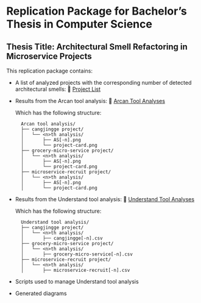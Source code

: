 # Replication Package for Bachelor’s Thesis in Computer Science

## Thesis Title: Architectural Smell Refactoring in Microservice Projects

This replication package contains:
- A list of analyzed projects with the corresponding number of detected architectural smells: 📄 [Project List](./projects.csv)
- Results from the Arcan tool analysis: 📁 [Arcan Tool Analyses](./Arcan%20tool%20analyses/)

    Which has the following structure:

        Arcan tool analysis/
        ├── cangjingge project/
        │   └── <n>th analysis/
        │       ├── AS[-n].png
        │       └── project-card.png
        ├── grocery-micro-service project/
        │   └── <n>th analysis/
        │       ├── AS[-n].png
        │       └── project-card.png
        ├── microservice-recruit project/
        │   └── <n>th analysis/
        │       ├── AS[-n].png
        │       └── project-card.png

- Results from the Understand tool analysis: 📁 [Understand Tool Analyses](./Understand%20tool%20analyses/)


    Which has the following structure:

        Understand tool analysis/
        ├── cangjingge project/
        │   └── <n>th analysis/
        │       ├── cangjingge[-n].csv
        ├── grocery-micro-service project/
        │   └── <n>th analysis/
        │       ├── grocery-micro-service[-n].csv
        ├── microservice-recruit project/
        │   └── <n>th analysis/
        │       ├── microservice-recruit[-n].csv
- Scripts used to manage Understand tool analysis
- Generated diagrams
